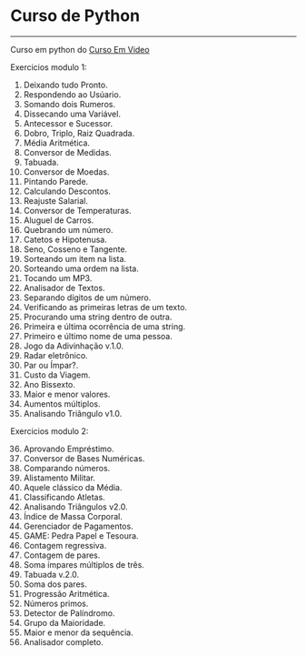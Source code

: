 # Curso de Python
 ***
 Curso em python do [Curso Em Video](https://www.cursoemvideo.com)
 
 Exercicios modulo 1:
 
  1. Deixando tudo Pronto.
  2. Respondendo ao Usúario.
  3. Somando dois Rumeros.
  4. Dissecando uma Variável.
  5. Antecessor e Sucessor.
  6. Dobro, Triplo, Raiz Quadrada.
  7. Média Aritmética.
  8. Conversor de Medidas.
  9. Tabuada.
  10. Conversor de Moedas.
  11. Pintando Parede.
  12. Calculando Descontos.
  13. Reajuste Salarial.
  14. Conversor de Temperaturas.
  15. Aluguel de Carros.
  16. Quebrando um número.
  17. Catetos e Hipotenusa.
  18. Seno, Cosseno e Tangente.
  19. Sorteando um item na lista.
  20. Sorteando uma ordem na lista.
  21. Tocando um MP3.
  22. Analisador de Textos.
  23. Separando dígitos de um número.
  24. Verificando as primeiras letras de um texto.
  25. Procurando uma string dentro de outra.
  26. Primeira e última ocorrência de uma string.
  27. Primeiro e último nome de uma pessoa.
  28. Jogo da Adivinhação v.1.0.
  29. Radar eletrônico.
  30. Par ou Ímpar?.
  31. Custo da Viagem.
  32. Ano Bissexto.
  33. Maior e menor valores.
  34. Aumentos múltiplos.
  35. Analisando Triângulo v1.0.

 Exercicios modulo 2:

  36. Aprovando Empréstimo.
  37. Conversor de Bases Numéricas.
  38. Comparando números.
  39. Alistamento Militar.
  40. Aquele clássico da Média.
  41. Classificando Atletas.
  42. Analisando Triângulos v2.0.
  43. Índice de Massa Corporal.
  44. Gerenciador de Pagamentos.
  45. GAME: Pedra Papel e Tesoura.
  46. Contagem regressiva.
  47. Contagem de pares.
  48. Soma ímpares múltiplos de três.
  49. Tabuada v.2.0.
  50. Soma dos pares.
  51. Progressão Aritmética.
  52. Números primos.
  53. Detector de Palíndromo.
  54. Grupo da Maioridade.
  55. Maior e menor da sequência.
  56. Analisador completo.
